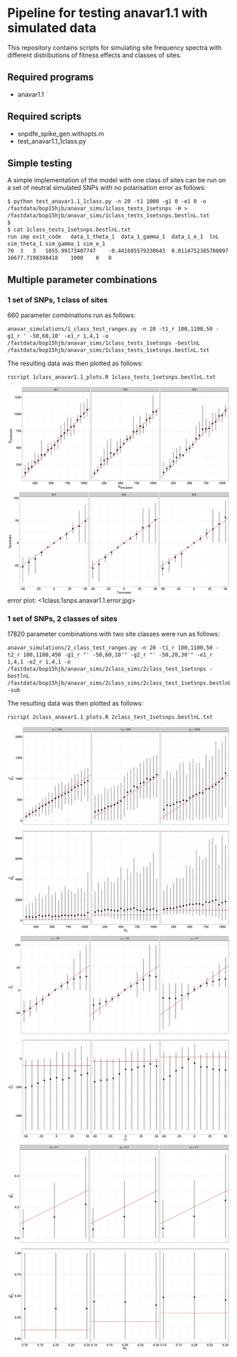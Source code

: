 # Pipeline for testing anavar1.1 with simulated data

This repository contains scripts for simulating site frequency spectra with different distributions of fitness effects and classes of sites. 

## Required programs

* anavar1.1

## Required scripts

* snpdfe_spike_gen.withopts.m
* test_anavar1.1_1class.py

## Simple testing

A simple implementation of the model with one class of sites can be run on a set of neutral simulated SNPs with no polarisation error as follows:

```
$ python test_anavar1.1_1class.py -n 20 -t1 1000 -g1 0 -e1 0 -o /fastdata/bop15hjb/anavar_sims/1class_tests_1setsnps -H > /fastdata/bop15hjb/anavar_sims/1class_tests_1setsnps.bestlnL.txt
$
$ cat 1class_tests_1setsnps.bestlnL.txt 
run	imp	exit_code	data_1_theta_1	data_1_gamma_1	data_1_e_1	lnL	sim_theta_1	sim_gamma_1	sim_e_1
70	3	3	1055.99173407747	-0.441685579330643	0.0114752385708097	16677.7198398418	1000	0	0
```

## Multiple parameter combinations
### 1 set of SNPs, 1 class of sites

660 parameter combinations run as follows:

```
anavar_simulations/1_class_test_ranges.py -n 20 -t1_r 100,1100,50 -g1_r ' -50,60,10' -e1_r 1,4,1 -o /fastdata/bop15hjb/anavar_sims/1class_tests_1setsnps -bestlnL /fastdata/bop15hjb/anavar_sims/1class_tests_1setsnps.bestlnL.txt 
```

The resulting data was then plotted as follows:

```
rscript 1class_anavar1.1_plots.R 1class_tests_1setsnps.bestlnL.txt 
```

![theta](1class.1snps.anavar1.1.theta.jpg)
![gamma](1class.1snps.anavar1.1.gamma.jpg)
error plot: <1class.1snps.anavar1.1.error.jpg>

### 1 set of SNPs, 2 classes of sites

17820 parameter combinations with two site classes were run as follows:

```
anavar_simulations/2_class_test_ranges.py -n 20 -t1_r 100,1100,50 -t2_r 100,1100,450 -g1_r "' -50,60,10'" -g2_r "' -50,20,30'" -e1_r 1,4,1 -e2_r 1,4,1 -o /fastdata/bop15hjb/anavar_sims/2class_sims/2class_test_1setsnps -bestlnL /fastdata/bop15hjb/anavar_sims/2class_sims/2class_test_1setsnps.bestlnL.txt -sub
```

The resulting data was then plotted as follows:

```
rscript 2class_anavar1.1_plots.R 2class_test_1setsnps.bestlnL.txt 
```

![theta](2class.1snps.anavar1.1.theta.jpg)
![gamma](2class.1snps.anavar1.1.gamma.jpg)
![error](2class.1snps.anavar1.1.error.jpg)